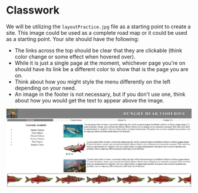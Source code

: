 # Classwork

We will be utilizing the `layoutPractice.jpg` file as a starting point to create a site. This image could be used as a complete road map or it could be used as a starting point. Your site should have the following:

- The links across the top should be clear that they are clickable (think color change or some effect when hovered over).
- While it is just a single page at the moment, whichever page you're on should have its link be a different color to show that is the page you are on.
- Think about how you might style the menu differently on the left depending on your need.
- An image in the footer is not necessary, but if you don't use one, think about how you would get the text to appear above the image.

![layoutPractice.JPG](01-layoutPractice.JPG)
